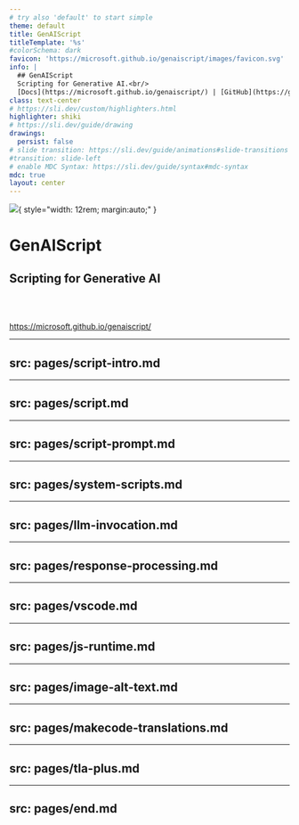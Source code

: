 ```yaml
---
# try also 'default' to start simple
theme: default
title: GenAIScript
titleTemplate: '%s'
#colorSchema: dark
favicon: 'https://microsoft.github.io/genaiscript/images/favicon.svg'
info: |
  ## GenAIScript
  Scripting for Generative AI.<br/>
  [Docs](https://microsoft.github.io/genaiscript/) | [GitHub](https://github.com/microsoft/genaiscript/)
class: text-center
# https://sli.dev/custom/highlighters.html
highlighter: shiki
# https://sli.dev/guide/drawing
drawings:
  persist: false
# slide transition: https://sli.dev/guide/animations#slide-transitions
#transition: slide-left
# enable MDC Syntax: https://sli.dev/guide/syntax#mdc-syntax
mdc: true
layout: center
---
```


![](https://microsoft.github.io/genaiscript/images/favicon.svg){ style="width: 12rem; margin:auto;" }

# GenAIScript

## Scripting for Generative AI

<br/>
<br/>

https://microsoft.github.io/genaiscript/


---
src: pages/script-intro.md
---

---
src: pages/script.md
---

---
src: pages/script-prompt.md
---

---
src: pages/system-scripts.md
---

---
src: pages/llm-invocation.md
---

---
src: pages/response-processing.md
---

---
src: pages/vscode.md
---

---
src: pages/js-runtime.md
---

---
src: pages/image-alt-text.md
---

---
src: pages/makecode-translations.md
---

---
src: pages/tla-plus.md
---

---
src: pages/end.md
---
